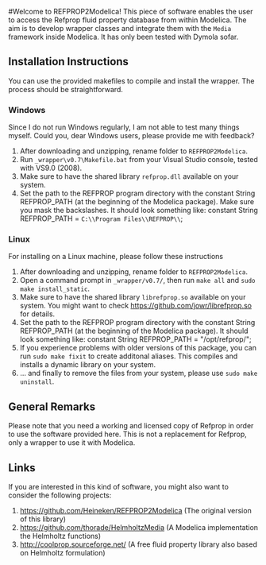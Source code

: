 #Welcome to REFPROP2Modelica!
This piece of software enables the user to access the Refprop fluid property database from within Modelica. The aim is to develop wrapper classes and integrate them with the `Media` framework inside Modelica. It has only been tested with Dymola sofar. 

## Installation Instructions
You can use the provided makefiles to compile and install the wrapper. The process should be straightforward.

### Windows
Since I do not run Windows regularly, I am not able to test many things myself. Could you, dear Windows users, please 
provide me with feedback?

1.  After downloading and unzipping, rename folder to `REFPROP2Modelica`.
2.  Run `_wrapper\v0.7\Makefile.bat` from your Visual Studio console, tested with VS9.0 (2008).
3.  Make sure to have the shared library `refprop.dll` available on your system.
4.  Set the path to the REFPROP program directory with the constant String REFPROP_PATH (at the beginning of the Modelica package). Make sure you mask the backslashes. It should look something like: constant String REFPROP_PATH = `C:\\Program Files\\REFPROP\\`;


### Linux
For installing on a Linux machine, please follow these instructions

1.  After downloading and unzipping, rename folder to `REFPROP2Modelica`.
2.  Open a command prompt in `_wrapper/v0.7/`, then run `make all` and `sudo make install_static`.
3.  Make sure to have the shared library `librefprop.so` available on your system. You might want to check https://github.com/jowr/librefprop.so for details. 
4.  Set the path to the REFPROP program directory with the constant String REFPROP_PATH (at the beginning of the Modelica package). It should look something like: constant String REFPROP_PATH = "/opt/refprop/"; 
5.  If you experience problems with older versions of this package, you can run `sudo make fixit` to create additonal aliases. This compiles and installs a dynamic library on your system. 
6.  ... and finally to remove the files from your system, please use `sudo make uninstall`.


## General Remarks
Please note that you need a working and licensed copy of Refprop in order to use the software provided here. 
This is not a replacement for Refprop, only a wrapper to use it with Modelica.

## Links
If you are interested in this kind of software, you might also want to consider the following projects:

1.  https://github.com/Heineken/REFPROP2Modelica (The original version of this library)
2.  https://github.com/thorade/HelmholtzMedia (A Modelica implementation the Helmholtz functions)
3.  http://coolprop.sourceforge.net/ (A free fluid property library also based on Helmholtz formulation)
